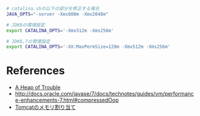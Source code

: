 
```sh
# catalina.shの以下の部分を修正する場合
JAVA_OPTS="-server -Xms600m -Xmx2048m"

# JDK8の環境設定
export CATALINA_OPTS='-Xmx512m -Xms256m'

# JDK6,7の管理設定
export CATALINA_OPTS='-XX:MaxPermSize=128m -Xmx512m -Xms256m'
```

# References

+ [A Heap of Trouble](https://www.elastic.co/blog/a-heap-of-trouble)
+ <http://docs.oracle.com/javase/7/docs/technotes/guides/vm/performance-enhancements-7.html#compressedOop>
+ [Tomcatのメモリ割り当て](http://groupsession.jp/v4/support/tomcat_setting.html)
